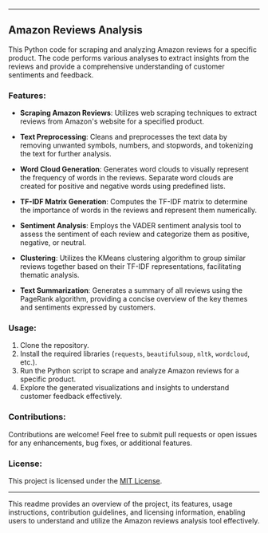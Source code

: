 

---

## Amazon Reviews Analysis

This  Python code for scraping and analyzing Amazon reviews for a specific product. The code performs various analyses to extract insights from the reviews and provide a comprehensive understanding of customer sentiments and feedback.

### Features:

- **Scraping Amazon Reviews**: Utilizes web scraping techniques to extract reviews from Amazon's website for a specified product.
  
- **Text Preprocessing**: Cleans and preprocesses the text data by removing unwanted symbols, numbers, and stopwords, and tokenizing the text for further analysis.

- **Word Cloud Generation**: Generates word clouds to visually represent the frequency of words in the reviews. Separate word clouds are created for positive and negative words using predefined lists.

- **TF-IDF Matrix Generation**: Computes the TF-IDF matrix to determine the importance of words in the reviews and represent them numerically.

- **Sentiment Analysis**: Employs the VADER sentiment analysis tool to assess the sentiment of each review and categorize them as positive, negative, or neutral.

- **Clustering**: Utilizes the KMeans clustering algorithm to group similar reviews together based on their TF-IDF representations, facilitating thematic analysis.

- **Text Summarization**: Generates a summary of all reviews using the PageRank algorithm, providing a concise overview of the key themes and sentiments expressed by customers.

### Usage:

1. Clone the repository.
2. Install the required libraries (`requests`, `beautifulsoup`, `nltk`, `wordcloud`, etc.).
3. Run the Python script to scrape and analyze Amazon reviews for a specific product.
4. Explore the generated visualizations and insights to understand customer feedback effectively.

### Contributions:

Contributions are welcome! Feel free to submit pull requests or open issues for any enhancements, bug fixes, or additional features.

### License:

This project is licensed under the [MIT License](LICENSE).

---

This readme provides an overview of the project, its features, usage instructions, contribution guidelines, and licensing information, enabling users to understand and utilize the Amazon reviews analysis tool effectively.
